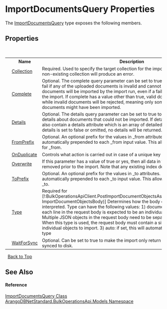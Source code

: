 # ImportDocumentsQuery Properties
 

The <a href="cccf0af5-eb4f-c35b-37c8-46f4a19d116e">ImportDocumentsQuery</a> type exposes the following members.


## Properties
&nbsp;<table><tr><th></th><th>Name</th><th>Description</th></tr><tr><td>![Public property](media/pubproperty.gif "Public property")</td><td><a href="33073669-071a-19c1-dd98-08eb2fa9754b">Collection</a></td><td>
Required. Used to specify the target collection for the import. Importing data into a non-existing collection will produce an error.</td></tr><tr><td>![Public property](media/pubproperty.gif "Public property")</td><td><a href="6dfc4a5a-e465-7a36-0821-2e8a0e862a9e">Complete</a></td><td>
Optional. The complete query parameter can be set to true to make the entire import fail if any of the uploaded documents is invalid and cannot be imported. In this case, no documents will be imported by the import run, even if a failure happens at the end of the import. If complete has a value other than true, valid documents will be imported while invalid documents will be rejected, meaning only some of the uploaded documents might have been imported.</td></tr><tr><td>![Public property](media/pubproperty.gif "Public property")</td><td><a href="6f52e119-67c1-da33-a254-3afc765b22bc">Details</a></td><td>
Optional. The details query parameter can be set to true to make the import API return details about documents that could not be imported. If details is true, then the result will also contain a details attribute which is an array of detailed error messages. If the details is set to false or omitted, no details will be returned.</td></tr><tr><td>![Public property](media/pubproperty.gif "Public property")</td><td><a href="929e4edd-cda0-d447-561f-adfa3453f8f7">FromPrefix</a></td><td>
Optional. An optional prefix for the values in _from attributes. If specified, the value is automatically prepended to each _from input value. This allows specifying just the keys for _from.</td></tr><tr><td>![Public property](media/pubproperty.gif "Public property")</td><td><a href="b92252ba-546a-c072-4768-c7f640d5dfba">OnDuplicate</a></td><td>
Controls what action is carried out in case of a unique key constraint violation.</td></tr><tr><td>![Public property](media/pubproperty.gif "Public property")</td><td><a href="b7b84956-38b9-2a64-fe0d-3e7985565838">Overwrite</a></td><td>
If this parameter has a value of true or yes, then all data in the collection will be removed prior to the import. Note that any existing index definitions will be preserved.</td></tr><tr><td>![Public property](media/pubproperty.gif "Public property")</td><td><a href="6eef7374-83b4-5eff-71ab-84cb0fc9df1e">ToPrefix</a></td><td>
Optional. An optional prefix for the values in _to attributes. If specified, the value is automatically prepended to each _to input value. This allows specifying just the keys for _to.</td></tr><tr><td>![Public property](media/pubproperty.gif "Public property")</td><td><a href="b8e8c302-310d-61c6-01d0-953d1f79b691">Type</a></td><td>
Required for [!:BulkOperationsApiClient.PostImportDocumentObjectsAsync(ImportDocumentsQuery, ImportDocumentObjectsBody)] Determines how the body of the request will be interpreted. Type can have the following values: 1) documents: When this type is used, each line in the request body is expected to be an individual JSON-encoded document. Multiple JSON objects in the request body need to be separated by newlines. 2) list: When this type is used, the request body must contain a single JSON-encoded array of individual objects to import. 3) auto: if set, this will automatically determine the body type</td></tr><tr><td>![Public property](media/pubproperty.gif "Public property")</td><td><a href="1b2f2c24-338e-4a7a-42a6-1675fdace0cc">WaitForSync</a></td><td>
Optional. Can be set to true to make the import only return if all documents have been synced to disk.</td></tr></table>&nbsp;
<a href="#importdocumentsquery-properties">Back to Top</a>

## See Also


#### Reference
<a href="cccf0af5-eb4f-c35b-37c8-46f4a19d116e">ImportDocumentsQuery Class</a><br /><a href="d473710d-6fe8-202c-0831-2eca8af94baf">ArangoDBNetStandard.BulkOperationsApi.Models Namespace</a><br />